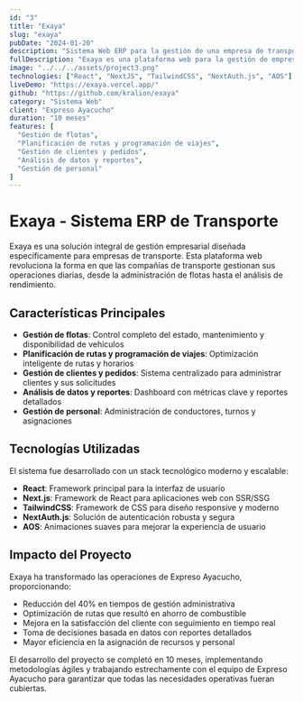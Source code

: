```yaml
---
id: "3"
title: "Exaya"
slug: "exaya"
pubDate: "2024-01-20"
description: "Sistema Web ERP para la gestión de una empresa de transporte."
fullDescription: "Exaya es una plataforma web para la gestión de empresas de transportes, que permite llevar un control de los clientes, vehículos, conductores, y que se pueden ver en un panel de administración."
image: "../../../assets/project3.png"
technologies: ["React", "NextJS", "TailwindCSS", "NextAuth.js", "AOS"]
liveDemo: "https://exaya.vercel.app/"
github: "https://github.com/kralion/exaya"
category: "Sistema Web"
client: "Expreso Ayacucho"
duration: "10 meses"
features: [
  "Gestión de flotas",
  "Planificación de rutas y programación de viajes",
  "Gestión de clientes y pedidos",
  "Análisis de datos y reportes",
  "Gestión de personal"
]
---
```


# Exaya - Sistema ERP de Transporte

Exaya es una solución integral de gestión empresarial diseñada específicamente para empresas de transporte. Esta plataforma web revoluciona la forma en que las compañías de transporte gestionan sus operaciones diarias, desde la administración de flotas hasta el análisis de rendimiento.

## Características Principales

- **Gestión de flotas**: Control completo del estado, mantenimiento y disponibilidad de vehículos
- **Planificación de rutas y programación de viajes**: Optimización inteligente de rutas y horarios
- **Gestión de clientes y pedidos**: Sistema centralizado para administrar clientes y sus solicitudes
- **Análisis de datos y reportes**: Dashboard con métricas clave y reportes detallados
- **Gestión de personal**: Administración de conductores, turnos y asignaciones

## Tecnologías Utilizadas

El sistema fue desarrollado con un stack tecnológico moderno y escalable:

- **React**: Framework principal para la interfaz de usuario
- **Next.js**: Framework de React para aplicaciones web con SSR/SSG
- **TailwindCSS**: Framework de CSS para diseño responsive y moderno
- **NextAuth.js**: Solución de autenticación robusta y segura
- **AOS**: Animaciones suaves para mejorar la experiencia de usuario

## Impacto del Proyecto

Exaya ha transformado las operaciones de Expreso Ayacucho, proporcionando:

- Reducción del 40% en tiempos de gestión administrativa
- Optimización de rutas que resultó en ahorro de combustible
- Mejora en la satisfacción del cliente con seguimiento en tiempo real
- Toma de decisiones basada en datos con reportes detallados
- Mayor eficiencia en la asignación de recursos y personal

El desarrollo del proyecto se completó en 10 meses, implementando metodologías ágiles y trabajando estrechamente con el equipo de Expreso Ayacucho para garantizar que todas las necesidades operativas fueran cubiertas.
